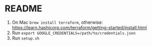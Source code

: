 # README

<!-- **Reference**: https://learn.hashicorp.com/terraform/gcp/build

1. A GCP Project: GCP organizes resources into projects. Create one now in the GCP console. You'll need the Project ID later. You can see a list of your projects in the cloud resource manager.

1. Google Compute Engine: You'll need to enable Google Compute Engine for your project. Do so now in the console. Make sure the project you're using to follow this guide is selected and click the "Enable" button.

1. A GCP service account key: Terraform will access your GCP account by using a service account key. Create one now in the console. When creating the key, use the following settings:
    * Select the project you created in the previous step.
    * Under "Service account", select "New service account".
    * Give it any name you like.
    * For the Role, choose "Project -> Editor".
    * Leave the "Key Type" as JSON.
    * Click "Create" to create the key and save the key file to your system.


 -->


1. On Mac `brew install terraform`, otherwise: https://learn.hashicorp.com/terraform/getting-started/install.html
1. Run `export GOOGLE_CREDENTIALS=/path/to/credentials.json`
1. Run `setup.sh`
